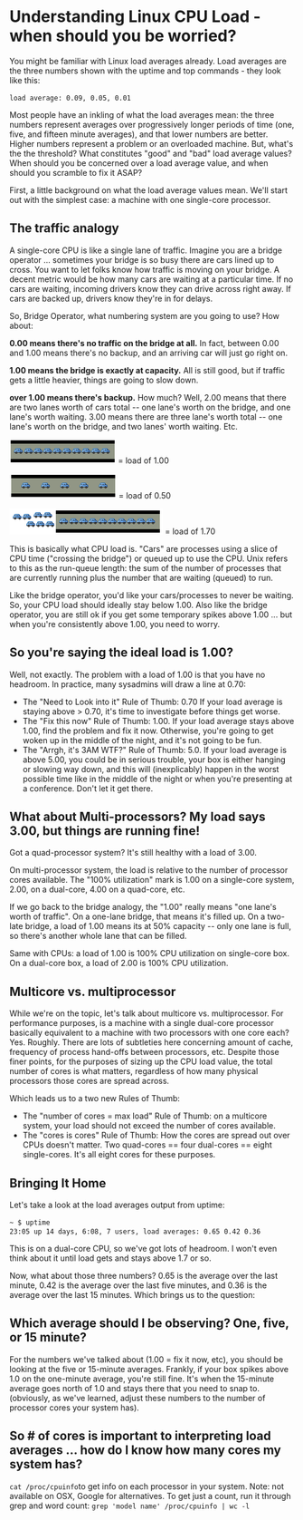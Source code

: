 # Understanding Linux CPU Load - when should you be worried?

You might be familiar with Linux load averages already. Load averages are the three numbers shown with the uptime and top commands - they look like this:

```text
load average: 0.09, 0.05, 0.01
```

Most people have an inkling of what the load averages mean: the three numbers represent averages over progressively longer periods of time \(one, five, and fifteen minute averages\), and that lower numbers are better. Higher numbers represent a problem or an overloaded machine. But, what's the the threshold? What constitutes "good" and "bad" load average values? When should you be concerned over a load average value, and when should you scramble to fix it ASAP?

First, a little background on what the load average values mean. We'll start out with the simplest case: a machine with one single-core processor.

## The traffic analogy

A single-core CPU is like a single lane of traffic. Imagine you are a bridge operator ... sometimes your bridge is so busy there are cars lined up to cross. You want to let folks know how traffic is moving on your bridge. A decent metric would be how many cars are waiting at a particular time. If no cars are waiting, incoming drivers know they can drive across right away. If cars are backed up, drivers know they're in for delays.

So, Bridge Operator, what numbering system are you going to use? How about:

**0.00 means there's no traffic on the bridge at all.** In fact, between 0.00 and 1.00 means there's no backup, and an arriving car will just go right on.

**1.00 means the bridge is exactly at capacity.** All is still good, but if traffic gets a little heavier, things are going to slow down.

**over 1.00 means there's backup.** How much? Well, 2.00 means that there are two lanes worth of cars total -- one lane's worth on the bridge, and one lane's worth waiting. 3.00 means there are three lane's worth total -- one lane's worth on the bridge, and two lanes' worth waiting. Etc.

![](../.gitbook/assets/20090728-jek9ssauydsi19nbcja26tw8ju.png) = load of 1.00

![](../.gitbook/assets/20090728-c3278n4dj5t766u5mcjhwb2h57.png) = load of 0.50

![](../.gitbook/assets/20090728-89jd6aydgwd9j26in49h7y1n7g.png) = load of 1.70

This is basically what CPU load is. "Cars" are processes using a slice of CPU time \("crossing the bridge"\) or queued up to use the CPU. Unix refers to this as the run-queue length: the sum of the number of processes that are currently running plus the number that are waiting \(queued\) to run.

Like the bridge operator, you'd like your cars/processes to never be waiting. So, your CPU load should ideally stay below 1.00. Also like the bridge operator, you are still ok if you get some temporary spikes above 1.00 ... but when you're consistently above 1.00, you need to worry.

## So you're saying the ideal load is 1.00?

Well, not exactly. The problem with a load of 1.00 is that you have no headroom. In practice, many sysadmins will draw a line at 0.70:

* The "Need to Look into it" Rule of Thumb: 0.70 If your load average is staying above &gt; 0.70, it's time to investigate before things get worse.
* The "Fix this now" Rule of Thumb: 1.00. If your load average stays above 1.00, find the problem and fix it now. Otherwise, you're going to get woken up in the middle of the night, and it's not going to be fun.
* The "Arrgh, it's 3AM WTF?" Rule of Thumb: 5.0. If your load average is above 5.00, you could be in serious trouble, your box is either hanging or slowing way down, and this will \(inexplicably\) happen in the worst possible time like in the middle of the night or when you're presenting at a conference. Don't let it get there.

## What about Multi-processors? My load says 3.00, but things are running fine!

Got a quad-processor system? It's still healthy with a load of 3.00.

On multi-processor system, the load is relative to the number of processor cores available. The "100% utilization" mark is 1.00 on a single-core system, 2.00, on a dual-core, 4.00 on a quad-core, etc.

If we go back to the bridge analogy, the "1.00" really means "one lane's worth of traffic". On a one-lane bridge, that means it's filled up. On a two-late bridge, a load of 1.00 means its at 50% capacity -- only one lane is full, so there's another whole lane that can be filled.

Same with CPUs: a load of 1.00 is 100% CPU utilization on single-core box. On a dual-core box, a load of 2.00 is 100% CPU utilization.

## Multicore vs. multiprocessor

While we're on the topic, let's talk about multicore vs. multiprocessor. For performance purposes, is a machine with a single dual-core processor basically equivalent to a machine with two processors with one core each? Yes. Roughly. There are lots of subtleties here concerning amount of cache, frequency of process hand-offs between processors, etc. Despite those finer points, for the purposes of sizing up the CPU load value, the total number of cores is what matters, regardless of how many physical processors those cores are spread across.

Which leads us to a two new Rules of Thumb:

* The "number of cores = max load" Rule of Thumb: on a multicore system, your load should not exceed the number of cores available.
* The "cores is cores" Rule of Thumb: How the cores are spread out over CPUs doesn't matter. Two quad-cores == four dual-cores == eight single-cores. It's all eight cores for these purposes.

## Bringing It Home

Let's take a look at the load averages output from uptime:

```text
~ $ uptime
23:05 up 14 days, 6:08, 7 users, load averages: 0.65 0.42 0.36
```

This is on a dual-core CPU, so we've got lots of headroom. I won't even think about it until load gets and stays above 1.7 or so.

Now, what about those three numbers? 0.65 is the average over the last minute, 0.42 is the average over the last five minutes, and 0.36 is the average over the last 15 minutes. Which brings us to the question:

## Which average should I be observing? One, five, or 15 minute?

For the numbers we've talked about \(1.00 = fix it now, etc\), you should be looking at the five or 15-minute averages. Frankly, if your box spikes above 1.0 on the one-minute average, you're still fine. It's when the 15-minute average goes north of 1.0 and stays there that you need to snap to. \(obviously, as we've learned, adjust these numbers to the number of processor cores your system has\).

## So \# of cores is important to interpreting load averages ... how do I know how many cores my system has?

`cat /proc/cpuinfo`to get info on each processor in your system. Note: not available on OSX, Google for alternatives. To get just a count, run it through grep and word count: `grep 'model name' /proc/cpuinfo | wc -l`

